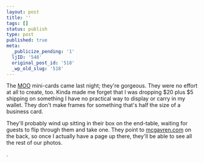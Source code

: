 ```yaml
---
layout: post
title: ''
tags: []
status: publish
type: post
published: true
meta:
  _publicize_pending: '1'
  ljID: '548'
  original_post_id: '518'
  _wp_old_slug: '518'
---
```

The <a href="http://moo.com">MOO</a> mini-cards came last night; they're gorgeous.  They were no effort at all to create, too.  Kinda made me forget that I was dropping $20 plus $5 shipping on something I have no practical way to display or carry in my wallet.  They don't make frames for something that's half the size of a business card.

They'll probably wind up sitting in their box on the end-table, waiting for guests to flip through them and take one.  They point to <a href="http://mcgavren.com">mcgavren.com</a> on the back, so once I actually have a page up there, they'll be able to see all the rest of our photos.

.
